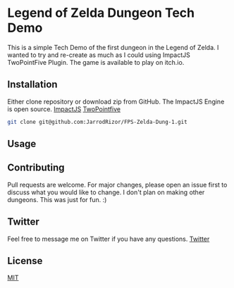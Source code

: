 # Legend of Zelda Dungeon Tech Demo

This is a simple Tech Demo of the first dungeon in the Legend of Zelda.
I wanted to try and re-create as much as I could using ImpactJS TwoPointFive Plugin. 
The game is available to play on itch.io.

## Installation

Either clone repository or download zip from GitHub. The ImpactJS Engine is open source.
[ImpactJS](https://github.com/phoboslab/Impact)
[TwoPointfive](https://github.com/phoboslab/TwoPointFive)

```bash
git clone git@github.com:JarrodRizor/FPS-Zelda-Dung-1.git
```

## Usage

## Contributing
Pull requests are welcome. For major changes, please open an issue first to discuss what you would like to change. I don't plan on making other dungeons. This was just for fun. :)

## Twitter
Feel free to message me on Twitter if you have any questions.
[Twitter](https://twitter.com/JarrodR87)


## License
[MIT](https://choosealicense.com/licenses/mit/)


